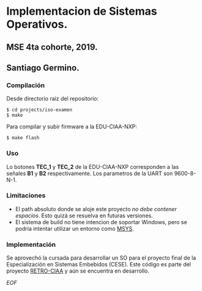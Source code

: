# Implementacion de Sistemas Operativos.
## MSE 4ta cohorte, 2019.
## Santiago Germino.

### Compilación

Desde directorio raíz del repositorio:

```shell
$ cd projects/iso-examen
$ make
```

Para compilar y subir firmware a la EDU-CIAA-NXP:

```shell
$ make flash
```

### Uso

Lo botones **TEC_1** y **TEC_2** de la EDU-CIAA-NXP corresponden a las señales **B1** y **B2** respectivamente. Los parametros de la UART son 9600-8-N-1.

### Limitaciones

* El path absoluto donde se aloje este proyecto *no debe contener espacios*. Esto quizá se resuelva en futuras versiones.
* El sistema de build no tiene intencion de soportar Windows, pero se podría intentar utilizar un entorno como [MSYS](http://www.mingw.org/wiki/MSYS).

### Implementación

Se aprovechó la cursada para desarrollar un SO para el proyecto final de la Especialización en Sistemas Embebidos (CESE).
Este código es parte del proyecto [RETRO-CIAA](http://www.retro-ciaa.com) y aún se encuentra en desarrollo.

*EOF*

